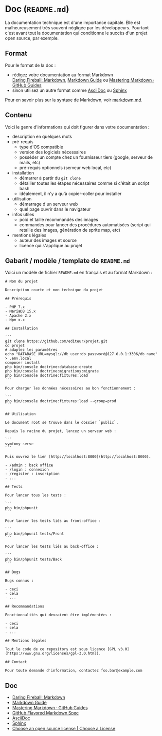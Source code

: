 # Doc (`README.md`)

La documentation technique est d'une importance capitale.
Elle est malheureusement très souvent négligée par les développeurs.
Pourtant c'est avant tout la documentation qui conditionne le succès d'un projet open source, par exemple.

## Format

Pour le format de la doc :

- rédigez votre documentation au format Markdown  
  [Daring Fireball: Markdown](https://daringfireball.net/projects/markdown/), [Markdown Guide](https://www.markdownguide.org/) ou [Mastering Markdown · GitHub Guides](https://guides.github.com/features/mastering-markdown/)
- sinon utilisez un autre format comme [AsciiDoc](http://asciidoc.org/) ou [Sphinx](http://www.sphinx-doc.org/en/master/)

Pour en savoir plus sur la syntaxe de Markdown, voir [markdown.md](markdown.md).

## Contenu

Voici le genre d'informations qui doit figurer dans votre documentation :

- description en quelques mots
- pré-requis
  - type d'OS compatible
  - version des logiciels nécessaires
  - posséder un compte chez un fournisseur tiers (google, serveur de mails, etc)
  - pré-requis optionnels (serveur web local, etc)
- installation
  - démarrer à partir du `git clone`
  - détailler toutes les étapes nécessaires comme si c'était un script bash
  - idéalement, il n'y a qu'à copier-coller pour installer
- utilisation
	- démarrage d'un serveur web
	- quel page ouvrir dans le navigateur
- infos utiles
  - poid et taille recommandés des images
  - commandes pour lancer des procédures automatisées (script qui retaille des images, génération de sprite map, etc)
- mentions légales
  - auteur des images et source
  - licence qui s'applique au projet

## Gabarit / modèle / template de `README.md`

Voici un modèle de fichier `README.md` en français et au format Markdown :

    # Nom du projet

    Description courte et non technique du projet

    ## Prérequis

    - PHP 7.x
    - MariaDB 15.x
    - Apache 2.x
    - Npm x.x

    ## Installation

    ```
    git clone https://github.com/editeur/projet.git
    cd projet
    # adaptez les paramètres
    echo "DATABASE_URL=mysql://db_user:db_password@127.0.0.1:3306/db_name" > .env.local
    composer install
    php bin/console doctrine:database:create
    php bin/console doctrine:migrations:migrate
    php bin/console doctrine:fixtures:load
    ```

    Pour charger les données nécessaires au bon fonctionnement :

    ```
    php bin/console doctrine:fixtures:load --group=prod
    ```

    ## Utilisation

    Le document root se trouve dans le dossier `public`.

    Depuis la racine du projet, lancez un serveur web :

    ```
    symfony serve
    ```

    Puis ouvrez le lien [http://localhost:8000](http://localhost:8000).

    - /admin : back office
    - /login : connexion
    - /register : inscription
    - ...

    ## Tests

    Pour lancer tous les tests :

    ```
    php bin/phpunit
    ```

    Pour lancer les tests liés au front-office :

    ```
    php bin/phpunit tests/Front
    ```

    Pour lancer les tests liés au back-office :

    ```
    php bin/phpunit tests/Back
    ```

    ## Bugs

    Bugs connus :

    - ceci
    - cela
    - ...

    ## Recommandations

    Fonctionnalités qui devraient être implémentées :

    - ceci
    - cela
    - ...

    ## Mentions légales

    Tout le code de ce repository est sous licence [GPL v3.0](https://www.gnu.org/licenses/gpl-3.0.html).

    ## Contact

    Pour toute demande d'information, contactez foo.bar@example.com

## Doc

- [Daring Fireball: Markdown](https://daringfireball.net/projects/markdown/)
- [Markdown Guide](https://www.markdownguide.org/)
- [Mastering Markdown · GitHub Guides](https://guides.github.com/features/mastering-markdown/)
- [GitHub Flavored Markdown Spec](https://github.github.com/gfm/)
- [AsciiDoc](http://asciidoc.org/)
- [Sphinx](http://www.sphinx-doc.org/en/master/)
- [Choose an open source license | Choose a License](https://choosealicense.com/)

